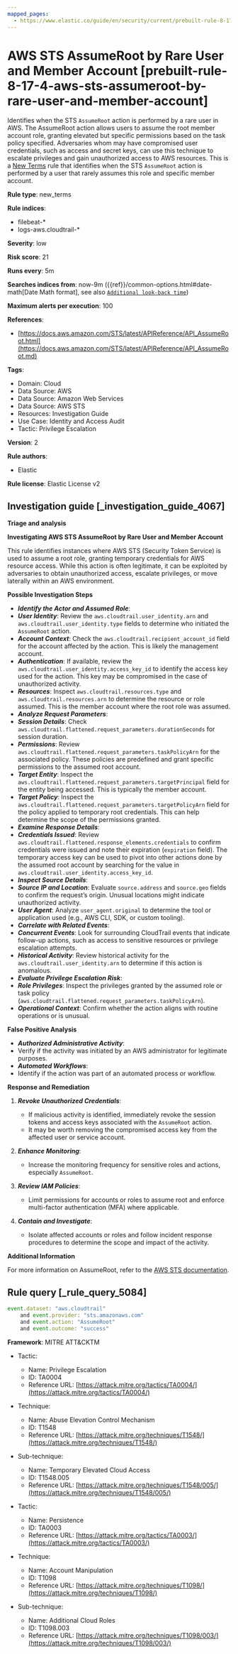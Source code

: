 ```yaml
---
mapped_pages:
  - https://www.elastic.co/guide/en/security/current/prebuilt-rule-8-17-4-aws-sts-assumeroot-by-rare-user-and-member-account.html
---
```


# AWS STS AssumeRoot by Rare User and Member Account [prebuilt-rule-8-17-4-aws-sts-assumeroot-by-rare-user-and-member-account]

Identifies when the STS `AssumeRoot` action is performed by a rare user in AWS. The AssumeRoot action allows users to assume the root member account role, granting elevated but specific permissions based on the task policy specified. Adversaries whom may have compromised user credentials, such as access and secret keys, can use this technique to escalate privileges and gain unauthorized access to AWS resources. This is a [New Terms](docs-content://solutions/security/detect-and-alert/create-detection-rule.md#create-new-terms-rule) rule that identifies when the STS `AssumeRoot` action is performed by a user that rarely assumes this role and specific member account.

**Rule type**: new_terms

**Rule indices**:

* filebeat-*
* logs-aws.cloudtrail-*

**Severity**: low

**Risk score**: 21

**Runs every**: 5m

**Searches indices from**: now-9m ({{ref}}/common-options.html#date-math[Date Math format], see also [`Additional look-back time`](docs-content://solutions/security/detect-and-alert/create-detection-rule.md#rule-schedule))

**Maximum alerts per execution**: 100

**References**:

* [https://docs.aws.amazon.com/STS/latest/APIReference/API_AssumeRoot.html](https://docs.aws.amazon.com/STS/latest/APIReference/API_AssumeRoot.md)

**Tags**:

* Domain: Cloud
* Data Source: AWS
* Data Source: Amazon Web Services
* Data Source: AWS STS
* Resources: Investigation Guide
* Use Case: Identity and Access Audit
* Tactic: Privilege Escalation

**Version**: 2

**Rule authors**:

* Elastic

**Rule license**: Elastic License v2

## Investigation guide [_investigation_guide_4067]

**Triage and analysis**

**Investigating AWS STS AssumeRoot by Rare User and Member Account**

This rule identifies instances where AWS STS (Security Token Service) is used to assume a root role, granting temporary credentials for AWS resource access. While this action is often legitimate, it can be exploited by adversaries to obtain unauthorized access, escalate privileges, or move laterally within an AWS environment.

**Possible Investigation Steps**

* ***Identify the Actor and Assumed Role***:
* ***User Identity***: Review the `aws.cloudtrail.user_identity.arn` and `aws.cloudtrail.user_identity.type` fields to determine who initiated the `AssumeRoot` action.
* ***Account Context***: Check the `aws.cloudtrail.recipient_account_id` field for the account affected by the action. This is likely the management account.
* ***Authentication***: If available, review the `aws.cloudtrail.user_identity.access_key_id` to identify the access key used for the action. This key may be compromised in the case of unauthorized activity.
* ***Resources***: Inspect `aws.cloudtrail.resources.type` and `aws.cloudtrail.resources.arn` to determine the resource or role assumed. This is the member account where the root role was assumed.
* ***Analyze Request Parameters***:
* ***Session Details***: Check `aws.cloudtrail.flattened.request_parameters.durationSeconds` for session duration.
* ***Permissions***: Review `aws.cloudtrail.flattened.request_parameters.taskPolicyArn` for the associated policy. These policies are predefined and grant specific permissions to the assumed root account.
* ***Target Entity***: Inspect the `aws.cloudtrail.flattened.request_parameters.targetPrincipal` field for the entity being accessed. This is typically the member account.
* ***Target Policy***: Inspect the `aws.cloudtrail.flattened.request_parameters.targetPolicyArn` field for the policy applied to temporary root credentials. This can help determine the scope of the permissions granted.
* ***Examine Response Details***:
* ***Credentials Issued***: Review `aws.cloudtrail.flattened.response_elements.credentials` to confirm credentials were issued and note their expiration (`expiration` field). The temporary access key can be used to pivot into other actions done by the assumed root account by searching for the value in `aws.cloudtrail.user_identity.access_key_id`.
* ***Inspect Source Details***:
* ***Source IP and Location***: Evaluate `source.address` and `source.geo` fields to confirm the request’s origin. Unusual locations might indicate unauthorized activity.
* ***User Agent***: Analyze `user_agent.original` to determine the tool or application used (e.g., AWS CLI, SDK, or custom tooling).
* ***Correlate with Related Events***:
* ***Concurrent Events***: Look for surrounding CloudTrail events that indicate follow-up actions, such as access to sensitive resources or privilege escalation attempts.
* ***Historical Activity***: Review historical activity for the `aws.cloudtrail.user_identity.arn` to determine if this action is anomalous.
* ***Evaluate Privilege Escalation Risk***:
* ***Role Privileges***: Inspect the privileges granted by the assumed role or task policy (`aws.cloudtrail.flattened.request_parameters.taskPolicyArn`).
* ***Operational Context***: Confirm whether the action aligns with routine operations or is unusual.

**False Positive Analysis**

* ***Authorized Administrative Activity***:
* Verify if the activity was initiated by an AWS administrator for legitimate purposes.
* ***Automated Workflows***:
* Identify if the action was part of an automated process or workflow.

**Response and Remediation**

1. ***Revoke Unauthorized Credentials***:

    * If malicious activity is identified, immediately revoke the session tokens and access keys associated with the `AssumeRoot` action.
    * It may be worth removing the compromised access key from the affected user or service account.

2. ***Enhance Monitoring***:

    * Increase the monitoring frequency for sensitive roles and actions, especially `AssumeRoot`.

3. ***Review IAM Policies***:

    * Limit permissions for accounts or roles to assume root and enforce multi-factor authentication (MFA) where applicable.

4. ***Contain and Investigate***:

    * Isolate affected accounts or roles and follow incident response procedures to determine the scope and impact of the activity.


**Additional Information**

For more information on AssumeRoot, refer to the [AWS STS documentation](https://docs.aws.amazon.com/STS/latest/APIReference/API_AssumeRoot.md).


## Rule query [_rule_query_5084]

```js
event.dataset: "aws.cloudtrail"
    and event.provider: "sts.amazonaws.com"
    and event.action: "AssumeRoot"
    and event.outcome: "success"
```

**Framework**: MITRE ATT&CKTM

* Tactic:

    * Name: Privilege Escalation
    * ID: TA0004
    * Reference URL: [https://attack.mitre.org/tactics/TA0004/](https://attack.mitre.org/tactics/TA0004/)

* Technique:

    * Name: Abuse Elevation Control Mechanism
    * ID: T1548
    * Reference URL: [https://attack.mitre.org/techniques/T1548/](https://attack.mitre.org/techniques/T1548/)

* Sub-technique:

    * Name: Temporary Elevated Cloud Access
    * ID: T1548.005
    * Reference URL: [https://attack.mitre.org/techniques/T1548/005/](https://attack.mitre.org/techniques/T1548/005/)

* Tactic:

    * Name: Persistence
    * ID: TA0003
    * Reference URL: [https://attack.mitre.org/tactics/TA0003/](https://attack.mitre.org/tactics/TA0003/)

* Technique:

    * Name: Account Manipulation
    * ID: T1098
    * Reference URL: [https://attack.mitre.org/techniques/T1098/](https://attack.mitre.org/techniques/T1098/)

* Sub-technique:

    * Name: Additional Cloud Roles
    * ID: T1098.003
    * Reference URL: [https://attack.mitre.org/techniques/T1098/003/](https://attack.mitre.org/techniques/T1098/003/)



